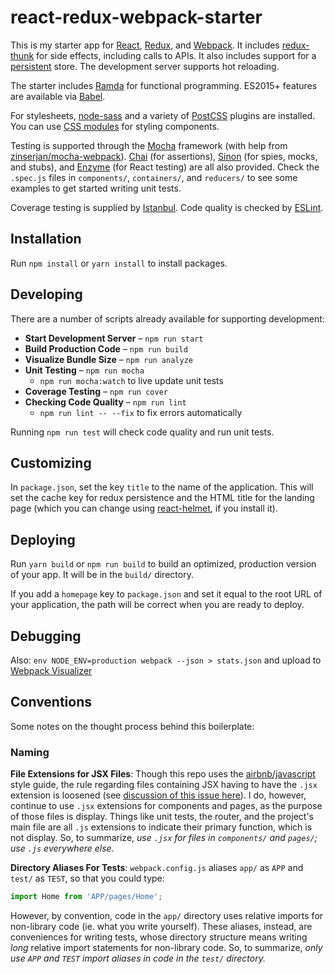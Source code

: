 # react-redux-webpack-starter

This is my starter app for [React](https://reactjs.org/), [Redux](https://redux.js.org/), and [Webpack](https://webpack.js.org/). It includes [redux-thunk](https://github.com/reduxjs/redux-thunk) for side effects, including calls to APIs. It also includes support for a [persistent](https://github.com/rt2zz/redux-persist) store. The development server supports hot reloading.

The starter includes [Ramda](https://ramdajs.org) for functional programming. ES2015+ features are available via [Babel](https://babeljs.io).

For stylesheets, [node-sass](https://github.com/sass/node-sass) and a variety of [PostCSS](http://postcss.org/) plugins are installed. You can use [CSS modules](https://github.com/css-modules/css-modules) for styling components.

Testing is supported through the [Mocha](https://mochajs.org/) framework (with help from [zinserjan/mocha-webpack](https://github.com/zinserjan/mocha-webpack/)). [Chai](http://chaijs.com/) (for assertions), [Sinon](http://sinonjs.org/) (for spies, mocks, and stubs), and [Enzyme](http://airbnb.io/enzyme/) (for React testing) are all also provided. Check the `.spec.js` files in `components/`, 	`containers/`, and `reducers/` to see some examples to get started writing unit tests.

Coverage testing is supplied by [Istanbul](https://istanbul.js.org/). Code quality is checked by [ESLint](https://eslint.org/).

## Installation

Run `npm install` or `yarn install` to install packages.

## Developing

There are a number of scripts already available for supporting development:

* **Start Development Server** – `npm run start`
* **Build Production Code** – `npm run build`
* **Visualize Bundle Size** – `npm run analyze`
* **Unit Testing** – `npm run mocha`
	* `npm run mocha:watch` to live update unit tests
* **Coverage Testing** – `npm run cover`
* **Checking Code Quality** – `npm run lint`
	* `npm run lint -- --fix` to fix errors automatically

Running `npm run test` will check code quality and run unit tests.

## Customizing

In `package.json`, set the key `title` to the name of the application. This will set the cache key for redux persistence and the HTML title for the landing page (which you can change using [react-helmet](https://github.com/nfl/react-helmet), if you install it).

## Deploying

Run `yarn build` or `npm run build` to build an optimized, production version of your app. It will be in the `build/` directory.

If you add a `homepage` key to `package.json` and set it equal to the root URL of your application, the path will be correct when you are ready to deploy.

## Debugging

Also: `env NODE_ENV=production webpack --json > stats.json` and upload to [Webpack Visualizer](https://chrisbateman.github.io/webpack-visualizer/)

## Conventions

Some notes on the thought process behind this boilerplate:

### Naming

**File Extensions for JSX Files**: Though this repo uses the [airbnb/javascript](https://github.com/airbnb/javascript) style guide, the rule regarding files containing JSX having to have the `.jsx` extension is loosened (see [discussion of this issue here](https://github.com/airbnb/javascript)). I do, however, continue to use `.jsx` extensions for components and pages, as the purpose of those files is display. Things like unit tests, the router, and the project's main file are all `.js` extensions to indicate their primary function, which is not display. So, to summarize, *use `.jsx` for files in `components/` and `pages/`; use `.js` everywhere else*.

**Directory Aliases For Tests**: `webpack.config.js` aliases `app/` as `APP` and `test/` as `TEST`, so that you could type:

~~~javascript
import Home from 'APP/pages/Home';
~~~

However, by convention, code in the `app/` directory uses relative imports for non-library code (ie. what you write yourself). These aliases, instead, are conveniences for writing tests, whose directory structure means writing *long* relative import statements for non-library code. So, to summarize, *only use `APP` and `TEST` import aliases in code in the `test/` directory.*
